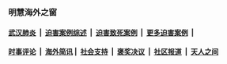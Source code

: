 
### 明慧海外之窗

####  [武汉肺炎](indexes/365.md?t=01041100) &nbsp;|&nbsp;  [迫害案例综述](indexes/328.md?t=01041100) &nbsp;|&nbsp; [迫害致死案例](indexes/277.md?t=01041100)  &nbsp;|&nbsp; [更多迫害案例](indexes/81.md?t=01041100)  &nbsp;|&nbsp; 
####  [时事评论](indexes/251.md?t=01041100) &nbsp;|&nbsp; [海外简讯](indexes/245.md?t=01041100)&nbsp;|&nbsp;  [社会支持](indexes/140.md?t=01041100) &nbsp;|&nbsp; [褒奖决议](indexes/282.md?t=01041100) &nbsp;|&nbsp; [社区报道](indexes/91.md?t=01041100)  &nbsp;|&nbsp; [天人之间](indexes/78.md?t=01041100) 

